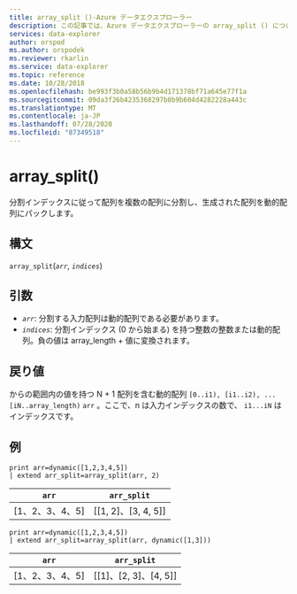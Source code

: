 ```yaml
---
title: array_split ()-Azure データエクスプローラー
description: この記事では、Azure データエクスプローラーの array_split () について説明します。
services: data-explorer
author: orspod
ms.author: orspodek
ms.reviewer: rkarlin
ms.service: data-explorer
ms.topic: reference
ms.date: 10/28/2018
ms.openlocfilehash: be993f3b0a58b56b9b4d171378bf71a645e77f1a
ms.sourcegitcommit: 09da3f26b4235368297b8b9b604d4282228a443c
ms.translationtype: MT
ms.contentlocale: ja-JP
ms.lasthandoff: 07/28/2020
ms.locfileid: "87349518"
---
```

# <a name="array_split"></a>array_split()

分割インデックスに従って配列を複数の配列に分割し、生成された配列を動的配列にパックします。

## <a name="syntax"></a>構文

`array_split`(*`arr`*, *`indices`*)

## <a name="arguments"></a>引数

* *`arr`*: 分割する入力配列は動的配列である必要があります。
* *`indices`*: 分割インデックス (0 から始まる) を持つ整数の整数または動的配列。負の値は array_length + 値に変換されます。

## <a name="returns"></a>戻り値

からの範囲内の値を持つ N + 1 配列を含む動的配列 `[0..i1), [i1..i2), ... [iN..array_length)` `arr` 。ここで、n は入力インデックスの数で、 `i1...iN` はインデックスです。

## <a name="examples"></a>例

<!-- csl: https://help.kusto.windows.net:443/Samples -->
```kusto
print arr=dynamic([1,2,3,4,5]) 
| extend arr_split=array_split(arr, 2)
```

|`arr`|`arr_split`|
|---|---|
|[1、2、3、4、5]|[[1, 2]、[3, 4, 5]]|

<!-- csl: https://help.kusto.windows.net:443/Samples -->
```kusto
print arr=dynamic([1,2,3,4,5]) 
| extend arr_split=array_split(arr, dynamic([1,3]))
```

|`arr`|`arr_split`|
|---|---|
|[1、2、3、4、5]|[[1]、[2, 3]、[4, 5]]|
